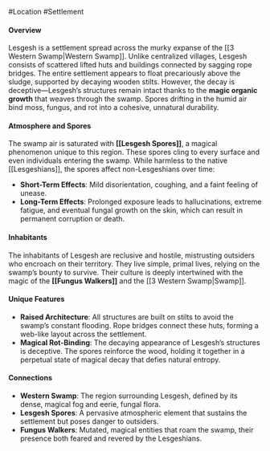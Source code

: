 #Location #Settlement

#### Overview
Lesgesh is a settlement spread across the murky expanse of the [[3 Western Swamp|Western Swamp]]. Unlike centralized villages, Lesgesh consists of scattered lifted huts and buildings connected by sagging rope bridges. The entire settlement appears to float precariously above the sludge, supported by decaying wooden stilts. However, the decay is deceptive—Lesgesh’s structures remain intact thanks to the **magic organic growth** that weaves through the swamp. Spores drifting in the humid air bind moss, fungus, and rot into a cohesive, unnatural durability.

#### Atmosphere and Spores
The swamp air is saturated with **[[Lesgesh Spores]]**, a magical phenomenon unique to this region. These spores cling to every surface and even individuals entering the swamp. While harmless to the native [[Lesgeshians]], the spores affect non-Lesgeshians over time:
- **Short-Term Effects**: Mild disorientation, coughing, and a faint feeling of unease.
- **Long-Term Effects**: Prolonged exposure leads to hallucinations, extreme fatigue, and eventual fungal growth on the skin, which can result in permanent corruption or death.

#### Inhabitants
The inhabitants of Lesgesh are reclusive and hostile, mistrusting outsiders who encroach on their territory. They live simple, primal lives, relying on the swamp’s bounty to survive. Their culture is deeply intertwined with the magic of the **[[Fungus Walkers]]** and the [[3 Western Swamp|Swamp]].

#### Unique Features
- **Raised Architecture**: All structures are built on stilts to avoid the swamp’s constant flooding. Rope bridges connect these huts, forming a web-like layout across the settlement.
- **Magical Rot-Binding**: The decaying appearance of Lesgesh’s structures is deceptive. The spores reinforce the wood, holding it together in a perpetual state of magical decay that defies natural entropy.

#### Connections
- **Western Swamp**: The region surrounding Lesgesh, defined by its dense, magical fog and eerie, fungal flora.
- **Lesgesh Spores**: A pervasive atmospheric element that sustains the settlement but poses danger to outsiders.
- **Fungus Walkers**: Mutated, magical entities that roam the swamp, their presence both feared and revered by the Lesgeshians.
